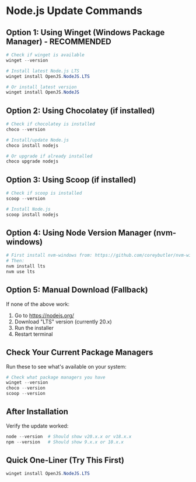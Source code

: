 # Node.js Update Commands

## Option 1: Using Winget (Windows Package Manager) - RECOMMENDED

```powershell
# Check if winget is available
winget --version

# Install latest Node.js LTS
winget install OpenJS.NodeJS.LTS

# Or install latest version
winget install OpenJS.NodeJS
```

## Option 2: Using Chocolatey (if installed)

```powershell
# Check if chocolatey is installed
choco --version

# Install/update Node.js
choco install nodejs

# Or upgrade if already installed
choco upgrade nodejs
```

## Option 3: Using Scoop (if installed)

```powershell
# Check if scoop is installed
scoop --version

# Install Node.js
scoop install nodejs
```

## Option 4: Using Node Version Manager (nvm-windows)

```powershell
# First install nvm-windows from: https://github.com/coreybutler/nvm-windows
# Then:
nvm install lts
nvm use lts
```

## Option 5: Manual Download (Fallback)

If none of the above work:
1. Go to https://nodejs.org/
2. Download "LTS" version (currently 20.x)
3. Run the installer
4. Restart terminal

## Check Your Current Package Managers

Run these to see what's available on your system:

```powershell
# Check what package managers you have
winget --version
choco --version
scoop --version
```

## After Installation

Verify the update worked:
```powershell
node --version  # Should show v20.x.x or v18.x.x
npm --version   # Should show 9.x.x or 10.x.x
```

## Quick One-Liner (Try This First)

```powershell
winget install OpenJS.NodeJS.LTS
```
